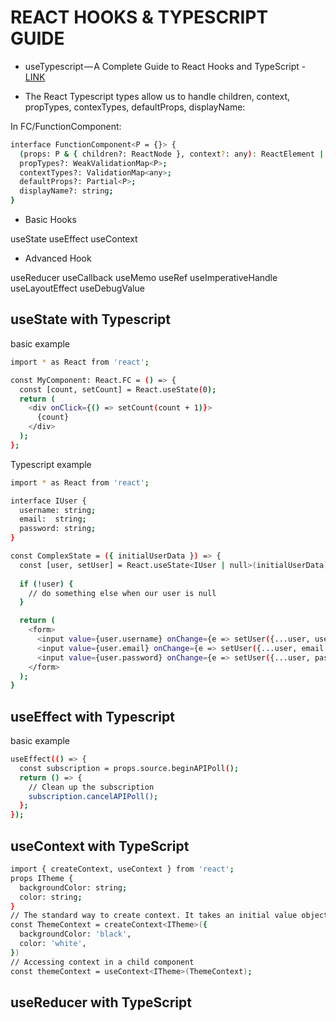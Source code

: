 # REACT HOOKS & TYPESCRIPT GUIDE

* useTypescript — A Complete Guide to React Hooks and TypeScript - [LINK](https://levelup.gitconnected.com/usetypescript-a-complete-guide-to-react-hooks-and-typescript-db1858d1fb9c)

* The React Typescript types allow us to handle children, context, propTypes, contexTypes, defaultProps, displayName:

In FC/FunctionComponent:

```bash
interface FunctionComponent<P = {}> {
  (props: P & { children?: ReactNode }, context?: any): ReactElement | null;
  propTypes?: WeakValidationMap<P>;
  contextTypes?: ValidationMap<any>;
  defaultProps?: Partial<P>;
  displayName?: string;
}
```

* Basic Hooks

useState
useEffect
useContext

* Advanced Hook

useReducer
useCallback
useMemo
useRef
useImperativeHandle
useLayoutEffect
useDebugValue

## useState with Typescript

basic example

```bash
import * as React from 'react';

const MyComponent: React.FC = () => {
  const [count, setCount] = React.useState(0);
  return (
    <div onClick={() => setCount(count + 1)}>
      {count}
    </div>
  );
};
```

Typescript example

```bash
import * as React from 'react';

interface IUser {
  username: string;
  email:  string;
  password: string;
}

const ComplexState = ({ initialUserData }) => {
  const [user, setUser] = React.useState<IUser | null>(initialUserData);
  
  if (!user) {
    // do something else when our user is null
  }

  return (
    <form>
      <input value={user.username} onChange={e => setUser({...user, username: e.target.value})} />
      <input value={user.email} onChange={e => setUser({...user, email: e.target.value})} />
      <input value={user.password} onChange={e => setUser({...user, password: e.target.value})} />
    </form>  
  );
}
```

## useEffect with Typescript

basic example

```bash
useEffect(() => {
  const subscription = props.source.beginAPIPoll();
  return () => {
    // Clean up the subscription
    subscription.cancelAPIPoll();
  };
});
```

## useContext with TypeScript

```bash
import { createContext, useContext } from 'react';
props ITheme {
  backgroundColor: string;
  color: string;
}
// The standard way to create context. It takes an initial value object
const ThemeContext = createContext<ITheme>({
  backgroundColor: 'black',
  color: 'white',
})
// Accessing context in a child component
const themeContext = useContext<ITheme>(ThemeContext);
```

## useReducer with TypeScript